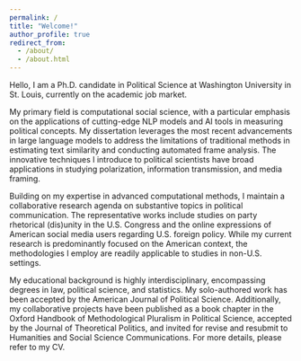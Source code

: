 ```yaml
---
permalink: /
title: "Welcome!"
author_profile: true
redirect_from: 
  - /about/
  - /about.html
---
```


Hello, I am a Ph.D. candidate in Political Science at Washington University in St. Louis, currently on the academic job market.

My primary field is computational social science, with a particular emphasis on the applications of cutting-edge NLP models and AI tools in measuring political concepts. My dissertation leverages the most recent advancements in large language models to address the limitations of traditional methods in estimating text similarity and conducting automated frame analysis. The innovative techniques I introduce to political scientists have broad applications in studying polarization, information transmission, and media framing.

Building on my expertise in advanced computational methods, I maintain a collaborative research agenda on substantive topics in political communication. The representative works include studies on party rhetorical (dis)unity in the U.S. Congress and the online expressions of American social media users regarding U.S. foreign policy. While my current research is predominantly focused on the American context, the methodologies I employ are readily applicable to studies in non-U.S. settings.

My educational background is highly interdisciplinary, encompassing degrees in law, political science, and statistics. My solo-authored work has been accepted by the American Journal of Political Science. Additionally, my collaborative projects have been published as a book chapter in the Oxford Handbook of Methodological Pluralism in Political Science, accepted by the Journal of Theoretical Politics, and invited for revise and resubmit to Humanities and Social Science Communications. For more details, please refer to my CV.
